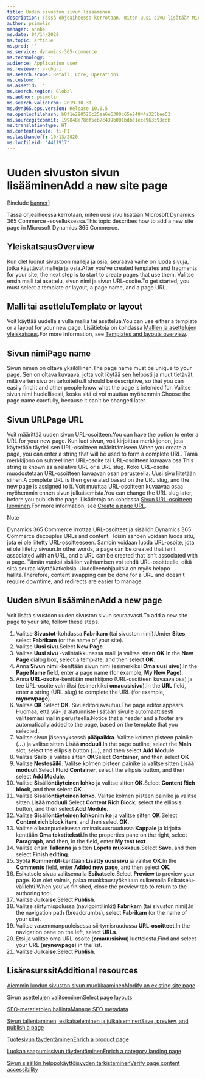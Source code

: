 ```yaml
---
title: Uuden sivuston sivun lisääminen
description: Tässä ohjeaiheessa kerrotaan, miten uusi sivu lisätään Microsoft Dynamics 365 Commerce -sovelluksessa.
author: psimolin
manager: annbe
ms.date: 04/14/2020
ms.topic: article
ms.prod: ''
ms.service: dynamics-365-commerce
ms.technology: ''
audience: Application user
ms.reviewer: v-chgri
ms.search.scope: Retail, Core, Operations
ms.custom: ''
ms.assetid: ''
ms.search.region: Global
ms.author: psimolin
ms.search.validFrom: 2019-10-31
ms.dyn365.ops.version: Release 10.0.5
ms.openlocfilehash: b0f1e290526c25aa6e6300c65e24044a325bee53
ms.sourcegitcommit: 199848e78df5cb7c439b001bdbe1ece963593cdb
ms.translationtype: HT
ms.contentlocale: fi-FI
ms.lasthandoff: 10/13/2020
ms.locfileid: "4411917"
---
```

# <a name="add-a-new-site-page"></a><span data-ttu-id="2e9ae-103">Uuden sivuston sivun lisääminen</span><span class="sxs-lookup"><span data-stu-id="2e9ae-103">Add a new site page</span></span>


[!include [banner](includes/banner.md)]

<span data-ttu-id="2e9ae-104">Tässä ohjeaiheessa kerrotaan, miten uusi sivu lisätään Microsoft Dynamics 365 Commerce -sovelluksessa.</span><span class="sxs-lookup"><span data-stu-id="2e9ae-104">This topic describes how to add a new site page in Microsoft Dynamics 365 Commerce.</span></span>

## <a name="overview"></a><span data-ttu-id="2e9ae-105">Yleiskatsaus</span><span class="sxs-lookup"><span data-stu-id="2e9ae-105">Overview</span></span>

<span data-ttu-id="2e9ae-106">Kun olet luonut sivustoon malleja ja osia, seuraava vaihe on luoda sivuja, jotka käyttävät malleja ja osia.</span><span class="sxs-lookup"><span data-stu-id="2e9ae-106">After you've created templates and fragments for your site, the next step is to start to create pages that use them.</span></span> <span data-ttu-id="2e9ae-107">Valitse ensin malli tai asettelu, sivun nimi ja sivun URL-osoite.</span><span class="sxs-lookup"><span data-stu-id="2e9ae-107">To get started, you must select a template or layout, a page name, and a page URL.</span></span>

## <a name="template-or-layout"></a><span data-ttu-id="2e9ae-108">Malli tai asettelu</span><span class="sxs-lookup"><span data-stu-id="2e9ae-108">Template or layout</span></span>

<span data-ttu-id="2e9ae-109">Voit käyttää uudella sivulla mallia tai asettelua.</span><span class="sxs-lookup"><span data-stu-id="2e9ae-109">You can use either a template or a layout for your new page.</span></span> <span data-ttu-id="2e9ae-110">Lisätietoja on kohdassa [Mallien ja asettelujen yleiskatsaus](templates-layouts-overview.md).</span><span class="sxs-lookup"><span data-stu-id="2e9ae-110">For more information, see [Templates and layouts overview](templates-layouts-overview.md).</span></span>

## <a name="page-name"></a><span data-ttu-id="2e9ae-111">Sivun nimi</span><span class="sxs-lookup"><span data-stu-id="2e9ae-111">Page name</span></span>

<span data-ttu-id="2e9ae-112">Sivun nimen on oltava yksilöllinen.</span><span class="sxs-lookup"><span data-stu-id="2e9ae-112">The page name must be unique to your page.</span></span> <span data-ttu-id="2e9ae-113">Sen on oltava kuvaava, jotta voit löytää sen helposti ja muut tietävät, mitä varten sivu on tarkoitettu.</span><span class="sxs-lookup"><span data-stu-id="2e9ae-113">It should be descriptive, so that you can easily find it and other people know what the page is intended for.</span></span> <span data-ttu-id="2e9ae-114">Valitse sivun nimi huolellisesti, koska sitä ei voi muuttaa myöhemmin.</span><span class="sxs-lookup"><span data-stu-id="2e9ae-114">Choose the page name carefully, because it can't be changed later.</span></span>

## <a name="page-url"></a><span data-ttu-id="2e9ae-115">Sivun URL</span><span class="sxs-lookup"><span data-stu-id="2e9ae-115">Page URL</span></span>

<span data-ttu-id="2e9ae-116">Voit määrittää uuden sivun URL-osoitteen.</span><span class="sxs-lookup"><span data-stu-id="2e9ae-116">You can have the option to enter a URL for your new page.</span></span> <span data-ttu-id="2e9ae-117">Kun luot sivun, voit kirjoittaa merkkijonon, jota käytetään täydellisen URL-osoitteen määrittämiseen.</span><span class="sxs-lookup"><span data-stu-id="2e9ae-117">When you create a page, you can enter a string that will be used to form a complete URL.</span></span> <span data-ttu-id="2e9ae-118">Tämä merkkijono on suhteellinen URL-osoite tai URL-osoitteen kuvaava osa.</span><span class="sxs-lookup"><span data-stu-id="2e9ae-118">This string is known as a relative URL or a URL slug.</span></span> <span data-ttu-id="2e9ae-119">Koko URL-osoite muodostetaan URL-osoitteen kuvaavan osan perusteella. Uusi sivu liitetään siihen.</span><span class="sxs-lookup"><span data-stu-id="2e9ae-119">A complete URL is then generated based on the URL slug, and the new page is assigned to it.</span></span> <span data-ttu-id="2e9ae-120">Voit muuttaa URL-osoitteen kuvaavaa osaa myöhemmin ennen sivun julkaisemista.</span><span class="sxs-lookup"><span data-stu-id="2e9ae-120">You can change the URL slug later, before you publish the page.</span></span> <span data-ttu-id="2e9ae-121">Lisätietoja on kohdassa [Sivun URL-osoitteen luominen](create-page-URL.md).</span><span class="sxs-lookup"><span data-stu-id="2e9ae-121">For more information, see [Create a page URL](create-page-URL.md).</span></span>

> [!NOTE]
> <span data-ttu-id="2e9ae-122">Dynamics 365 Commerce irrottaa URL-osoitteet ja sisällön.</span><span class="sxs-lookup"><span data-stu-id="2e9ae-122">Dynamics 365 Commerce decouples URLs and content.</span></span> <span data-ttu-id="2e9ae-123">Toisin sanoen voidaan luoda situ, jota ei ole liitetty URL-osoitteeseen. Samoin voidaan luoda URL-osoite, jota ei ole liitetty sivuun.</span><span class="sxs-lookup"><span data-stu-id="2e9ae-123">In other words, a page can be created that isn't associated with an URL, and a URL can be created that isn't associated with a page.</span></span> <span data-ttu-id="2e9ae-124">Tämän vuoksi sisällön vaihtamisen voi tehdä URL-osoitteelle, eikä siitä seuraa käyttökatkoksia. Uudelleenohjauksia on myös helppo hallita.</span><span class="sxs-lookup"><span data-stu-id="2e9ae-124">Therefore, content swapping can be done for a URL and doesn't require downtime, and redirects are easier to manage.</span></span>

## <a name="add-a-new-page"></a><span data-ttu-id="2e9ae-125">Uuden sivun lisääminen</span><span class="sxs-lookup"><span data-stu-id="2e9ae-125">Add a new page</span></span>

<span data-ttu-id="2e9ae-126">Voit lisätä sivustoon uuden sivuston sivun seuraavasti.</span><span class="sxs-lookup"><span data-stu-id="2e9ae-126">To add a new site page to your site, follow these steps.</span></span>

1. <span data-ttu-id="2e9ae-127">Valitse **Sivustot**-kohdassa **Fabrikam** (tai sivuston nimi).</span><span class="sxs-lookup"><span data-stu-id="2e9ae-127">Under **Sites**, select **Fabrikam** (or the name of your site).</span></span>
1. <span data-ttu-id="2e9ae-128">Valitse **Uusi sivu**.</span><span class="sxs-lookup"><span data-stu-id="2e9ae-128">Select **New Page**.</span></span>
1. <span data-ttu-id="2e9ae-129">Valitse **Uusi sivu** -valintaikkunassa malli ja valitse sitten **OK**.</span><span class="sxs-lookup"><span data-stu-id="2e9ae-129">In the **New Page** dialog box, select a template, and then select **OK**.</span></span>
1. <span data-ttu-id="2e9ae-130">Anna **Sivun nimi** -kenttään sivun nimi (esimerkiksi **Oma uusi sivu**).</span><span class="sxs-lookup"><span data-stu-id="2e9ae-130">In the **Page Name** field, enter a page name (for example, **My New Page**).</span></span>
1. <span data-ttu-id="2e9ae-131">Anna **URL-osoite**-kenttään merkkijono (URL-osoitteen kuvaava osa) ja tee URL-osoite valmiiksi (esimerkiksi **omauusisivu**).</span><span class="sxs-lookup"><span data-stu-id="2e9ae-131">In the **URL** field, enter a string (URL slug) to complete the URL (for example, **mynewpage**).</span></span>
1. <span data-ttu-id="2e9ae-132">Valitse **OK**.</span><span class="sxs-lookup"><span data-stu-id="2e9ae-132">Select **OK**.</span></span> <span data-ttu-id="2e9ae-133">Sivueditori avautuu.</span><span class="sxs-lookup"><span data-stu-id="2e9ae-133">The page editor appears.</span></span> <span data-ttu-id="2e9ae-134">Huomaa, että ylä- ja alatunniste lisätään sivulle automaattisesti valitsemasi mallin perusteella.</span><span class="sxs-lookup"><span data-stu-id="2e9ae-134">Notice that a header and a footer are automatically added to the page, based on the template that you selected.</span></span>
1. <span data-ttu-id="2e9ae-135">Valitse sivun jäsennyksessä **pääpaikka**. Valitse kolmen pisteen painike (**...**) ja valitse sitten **Lisää moduuli**.</span><span class="sxs-lookup"><span data-stu-id="2e9ae-135">In the page outline, select the **Main** slot, select the ellipsis button (**...**), and then select **Add Module**.</span></span>
1. <span data-ttu-id="2e9ae-136">Valitse **Säilö** ja valitse sitten **OK**</span><span class="sxs-lookup"><span data-stu-id="2e9ae-136">Select **Container**, and then select **OK**</span></span>
1. <span data-ttu-id="2e9ae-137">Valitse **Nestesäilö**. Valitse kolmen pisteen painike ja valitse sitten **Lisää moduuli**.</span><span class="sxs-lookup"><span data-stu-id="2e9ae-137">Select **Fluid Container**, select the ellipsis button, and then select **Add Module**.</span></span>
1. <span data-ttu-id="2e9ae-138">Valitse **Sisällöntäyteinen lohko** ja valitse sitten **OK**.</span><span class="sxs-lookup"><span data-stu-id="2e9ae-138">Select **Content Rich block**, and then select **OK**.</span></span>
1. <span data-ttu-id="2e9ae-139">Valitse **Sisällöntäyteinen lohko**. Valitse kolmen pisteen painike ja valitse sitten **Lisää moduuli**.</span><span class="sxs-lookup"><span data-stu-id="2e9ae-139">Select **Content Rich Block**, select the ellipsis button, and then select **Add Module**.</span></span>
1. <span data-ttu-id="2e9ae-140">Valitse **Sisällöntäyteinen lohkonimike** ja valitse sitten **OK**.</span><span class="sxs-lookup"><span data-stu-id="2e9ae-140">Select **Content rich block item**, and then select **OK**.</span></span>
1. <span data-ttu-id="2e9ae-141">Valitse oikeanpuoleisessa ominaisuusruudussa **Kappale** ja kirjoita kenttään **Oma tekstiteksti**.</span><span class="sxs-lookup"><span data-stu-id="2e9ae-141">In the properties pane on the right, select **Paragraph**, and then, in the field, enter **My test text**.</span></span>
1. <span data-ttu-id="2e9ae-142">Valitse ensin **Tallenna** ja sitten **Lopeta muokkaus**.</span><span class="sxs-lookup"><span data-stu-id="2e9ae-142">Select **Save**, and then select **Finish editing**.</span></span>
1. <span data-ttu-id="2e9ae-143">Syötä **Kommentit**-kenttään **Lisätty uusi sivu** ja valitse **OK**.</span><span class="sxs-lookup"><span data-stu-id="2e9ae-143">In the **Comments** field, enter **Added new page**, and then select **OK**.</span></span>
1. <span data-ttu-id="2e9ae-144">Esikatsele sivua valitsemalla **Esikatsele**.</span><span class="sxs-lookup"><span data-stu-id="2e9ae-144">Select **Preview** to preview your page.</span></span> <span data-ttu-id="2e9ae-145">Kun olet valmis, palaa muokkaustyökaluun sulkemalla Esikatselu-välilehti.</span><span class="sxs-lookup"><span data-stu-id="2e9ae-145">When you've finished, close the preview tab to return to the authoring tool.</span></span>
1. <span data-ttu-id="2e9ae-146">Valitse **Julkaise**.</span><span class="sxs-lookup"><span data-stu-id="2e9ae-146">Select **Publish**.</span></span>
1. <span data-ttu-id="2e9ae-147">Valitse siirtymispolussa (navigointilinkit) **Fabrikam** (tai sivuston nimi).</span><span class="sxs-lookup"><span data-stu-id="2e9ae-147">In the navigation path (breadcrumbs), select **Fabrikam** (or the name of your site).</span></span>
1. <span data-ttu-id="2e9ae-148">Valitse vasemmanpuoleisessa siirtymisruudussa **URL-osoitteet**.</span><span class="sxs-lookup"><span data-stu-id="2e9ae-148">In the navigation pane on the left, select **URLs**.</span></span>
1. <span data-ttu-id="2e9ae-149">Etsi ja valitse oma URL-osoite (**omauusisivu**) luettelosta.</span><span class="sxs-lookup"><span data-stu-id="2e9ae-149">Find and select your URL (**mynewpage**) in the list.</span></span>
1. <span data-ttu-id="2e9ae-150">Valitse **Julkaise**.</span><span class="sxs-lookup"><span data-stu-id="2e9ae-150">Select **Publish**.</span></span>

## <a name="additional-resources"></a><span data-ttu-id="2e9ae-151">Lisäresurssit</span><span class="sxs-lookup"><span data-stu-id="2e9ae-151">Additional resources</span></span>

[<span data-ttu-id="2e9ae-152">Aiemmin luodun sivuston sivun muokkaaminen</span><span class="sxs-lookup"><span data-stu-id="2e9ae-152">Modify an existing site page</span></span>](modify-existing-page.md)

[<span data-ttu-id="2e9ae-153">Sivun asettelujen valitseminen</span><span class="sxs-lookup"><span data-stu-id="2e9ae-153">Select page layouts</span></span>](select-page-layouts.md)

[<span data-ttu-id="2e9ae-154">SEO-metatietojen hallinta</span><span class="sxs-lookup"><span data-stu-id="2e9ae-154">Manage SEO metadata</span></span>](manage-seo-metadata.md)

[<span data-ttu-id="2e9ae-155">Sivun tallentaminen, esikatseleminen ja julkaiseminen</span><span class="sxs-lookup"><span data-stu-id="2e9ae-155">Save, preview, and publish a page</span></span>](save-preview-publish-page.md)

[<span data-ttu-id="2e9ae-156">Tuotesivun täydentäminen</span><span class="sxs-lookup"><span data-stu-id="2e9ae-156">Enrich a product page</span></span>](enrich-product-page.md)

[<span data-ttu-id="2e9ae-157">Luokan saapumissivun täydentäminen</span><span class="sxs-lookup"><span data-stu-id="2e9ae-157">Enrich a category landing page</span></span>](enrich-category-page.md)

[<span data-ttu-id="2e9ae-158">Sivun sisällön helppokäyttöisyyden tarkistaminen</span><span class="sxs-lookup"><span data-stu-id="2e9ae-158">Verify page content accessibility</span></span>](verify-accessibility.md)
